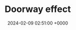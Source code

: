 ---
title: "Doorway effect"
link: "https://en.wikipedia.org/wiki/Doorway_effect"
date: "2024-02-09 02:51:00 +0000"
description: 
category: "wiki"
---